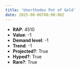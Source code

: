 ```yaml
---
title: 'Unorthodox Pot of Gold'
date: 2025-08-06T00:00:00Z
---
```

- **RAP**: 4510
- **Value**: -1
- **Demand level**: -1
- **Trend**: -1
- **Projected?**: True
- **Hyped?**: True
- **Rare?**: True
